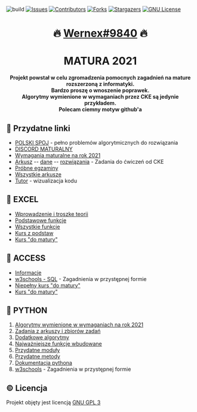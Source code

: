 ![build][build-shield]
[![Issues][issues-shield]][issues-url]
[![Contributors][contributors-shield]][contributors-url]
[![Forks][forks-shield]][forks-url]
[![Stargazers][stars-shield]][stars-url]
[![GNU License][license-shield]][license-url]

<h1 align="center"> 🔥 <a href="https://discord.com/users/596478466849767475/">Wernex#9840</a> 🔥 </h1>

<h1 align="center"> MATURA 2021 </h1>

<p align="center"><b>Projekt powstał w celu zgromadzenia pomocnych zagadnień na mature rozszerzoną z informatyki. <br>
Bardzo proszę o wnoszenie poprawek.<br>
Algorytmy wymienione w wymaganiach przez CKE są jedynie przykładem.<br>
Polecam ciemny motyw github'a</b></p>

## :link: Przydatne linki

* [POLSKI SPOJ](https://pl.spoj.com/) - pełno problemów algorytmicznych do rozwiązania
* [DISCORD MATURALNY](https://discord.gg/3hyj3kXQkt)
* [Wymagania maturalne na rok 2021](http://cke.gov.pl/images/_EGZAMIN_MATURALNY_OD_2015/Informatory/2015/aneks/Aneks_2021_informatyka_EM_niewidomi.pdf)
* [Arkusz](https://cke.gov.pl/images/_EGZAMIN_MATURALNY_OD_2015/Materialy/Zbiory_zadan/Matura_Zbi%C3%B3r_zada%C5%84_Informatyka.pdf) -- [dane](https://cke.gov.pl/images/_EGZAMIN_MATURALNY_OD_2015/Materialy/Zbiory_zadan/inf-pr-dane.zip) -- [rozwiązania](https://cke.gov.pl/images/_EGZAMIN_MATURALNY_OD_2015/Materialy/Zbiory_zadan/inf-pr-rozwiazania.zip) - Zadania do ćwiczeń od CKE
* [Próbne egzaminy](https://cke.gov.pl/egzamin-maturalny/egzamin-w-nowej-formule/materialy-dodatkowe/probny-egzamin/informatyka-poziom-rozszerzony/)
* [Wszystkie arkusze](https://arkusze.pl/informatyka-matura-poziom-rozszerzony/)
* [Tutor](http://pythontutor.com/) - wizualizacja kodu
  
## :green_book: EXCEL

* [Wprowadzenie i troszke teorii](https://www.korepetycjezinformatyki.pl/arkusz-kalkulacyjny/)
* [Podstawowe funkcje](https://calculatic.pl/poradnik/podstawowe-funkcje-excela/)
* [Wszystkie funkcje](https://support.microsoft.com/pl-pl/office/funkcje-programu-excel-wed%C5%82ug-kategorii-5f91f4e9-7b42-46d2-9bd1-63f26a86c0eb)
* [Kurs z podstaw](https://www.youtube.com/playlist?list=PL16E33B75DED3E944)
* [Kurs "do matury"](https://www.youtube.com/playlist?list=PLKmH7u1gA9hr0U59uCEDhr_G2Yn2yV0M5)

## :orange_book: ACCESS

* [Informacje](https://support.microsoft.com/pl-pl/access)
* [w3schools - SQL](https://www.w3schools.com/sql/) - Zagadnienia w przystępnej formie
* [Niepełny kurs "do matury"](https://www.youtube.com/playlist?list=PLKmH7u1gA9hpm3ZqWhsn2XvGAeX3b9SM0)
* [Kurs "do matury"](https://www.youtube.com/playlist?list=PLiG7bZwihoShBM1xR0K_st-QyxJyq5iWl)
 
## :blue_book: PYTHON

1. [Algorytmy wymienione w wymaganiach na rok 2021](https://github.com/wernexnrs123/MATURA-INFORMATYKA/blob/master/dzialy/algorytmy_wymagania.md)
2. [Zadania z arkuszy i zbiorów zadań](https://github.com/wernexnrs123/MATURA-INFORMATYKA/blob/master/dzialy/zadania_arkusze.md)
3. [Dodatkowe algorytmy](https://github.com/wernexnrs123/MATURA-INFORMATYKA/blob/master/dzialy/dodatkowe_algorytmy.md)
4. [Najważniejsze funkcje wbudowane](https://github.com/wernexnrs123/MATURA-INFORMATYKA/blob/master/dzialy/funkcje_wbudowane.md)
5. [Przydatne moduły](https://github.com/wernexnrs123/MATURA-INFORMATYKA/blob/master/dzialy/biblioteki.md)
6. [Przydatne metody](https://github.com/wernexnrs123/MATURA-INFORMATYKA/tree/master/dzialy/metody.md)
7. [Dokumentacja pythona](https://docs.python.org/3/)
8. [w3schools](https://www.w3schools.com/python/default.asp) - Zagadnienia w przystępnej formie
## :copyright: Licencja 
Projekt objęty jest licencją [GNU GPL 3](https://github.com/wernexnrs123/MATURA-INFORMATYKA/blob/master/LICENSE)

[contributors-shield]: https://img.shields.io/github/contributors/wernexnrs123/MATURA-INFORMATYKA.svg?style=for-the-badge
[contributors-url]: https://github.com/wernexnrs123/MATURA-INFORMATYKA/graphs/contributors

[forks-shield]: https://img.shields.io/github/forks/wernexnrs123/MATURA-INFORMATYKA.svg?style=for-the-badge
[forks-url]: https://github.com/wernexnrs123/MATURA-INFORMATYKA/network/members

[stars-shield]: https://img.shields.io/github/stars/wernexnrs123/MATURA-INFORMATYKA.svg?style=for-the-badge
[stars-url]: https://github.com/wernexnrs123/MATURA-INFORMATYKA/stargazers

[issues-shield]: https://img.shields.io/github/issues/wernexnrs123/MATURA-INFORMATYKA.svg?style=for-the-badge
[issues-url]: https://github.com/wernexnrs123/MATURA-INFORMATYKA/issues

[build-shield]: https://img.shields.io/badge/build-in%20progress-yellow?style=for-the-badge

[license-shield]: https://img.shields.io/github/license/wernexnrs123/MATURA-INFORMATYKA.svg?style=for-the-badge
[license-url]: https://github.com/wernexnrs123/MATURA-INFORMATYKA/blob/master/LICENSE
